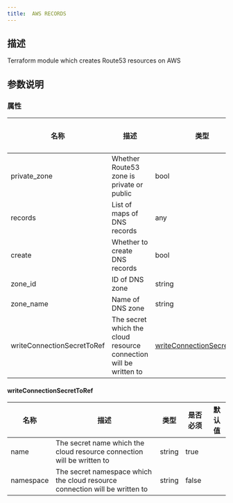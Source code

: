 ```yaml
---
title:  AWS RECORDS
---
```


## 描述

Terraform module which creates Route53 resources on AWS

## 参数说明


### 属性

 名称 | 描述 | 类型 | 是否必须 | 默认值 
 ------------ | ------------- | ------------- | ------------- | ------------- 
 private_zone | Whether Route53 zone is private or public | bool | false |  
 records | List of maps of DNS records | any | false |  
 create | Whether to create DNS records | bool | false |  
 zone_id | ID of DNS zone | string | false |  
 zone_name | Name of DNS zone | string | false |  
 writeConnectionSecretToRef | The secret which the cloud resource connection will be written to | [writeConnectionSecretToRef](#writeConnectionSecretToRef) | false |  


#### writeConnectionSecretToRef

 名称 | 描述 | 类型 | 是否必须 | 默认值 
 ------------ | ------------- | ------------- | ------------- | ------------- 
 name | The secret name which the cloud resource connection will be written to | string | true |  
 namespace | The secret namespace which the cloud resource connection will be written to | string | false |  
